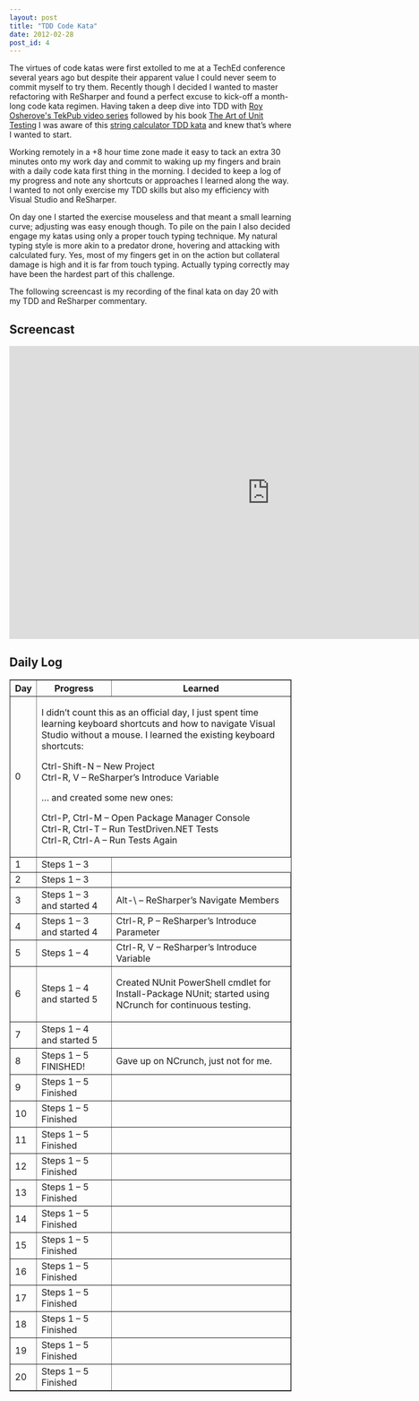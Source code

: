 ```yaml
---
layout: post
title: "TDD Code Kata"
date: 2012-02-28
post_id: 4
---
```


The virtues of code katas were first extolled to me at a TechEd conference several years ago but despite their apparent value I could never seem to commit myself to try them. Recently though I decided I wanted to master refactoring with ReSharper and found a perfect excuse to kick-off a month-long code kata regimen. Having taken a deep dive into TDD with [Roy Osherove's TekPub video series](https://tekpub.com/productions/tdd) followed by his book [The Art of Unit Testing](https://www.manning.com/osherove/) I was aware of this [string calculator TDD kata](https://osherove.com/tdd-kata-1) and knew that’s where I wanted to start.

Working remotely in a +8 hour time zone made it easy to tack an extra 30 minutes onto my work day and commit to waking up my fingers and brain with a daily code kata first thing in the morning. I decided to keep a log of my progress and note any shortcuts or approaches I learned along the way. I wanted to not only exercise my TDD skills but also my efficiency with Visual Studio and ReSharper.

On day one I started the exercise mouseless and that meant a small learning curve; adjusting was easy enough though. To pile on the pain I also decided engage my katas using only a proper touch typing technique. My natural typing style is more akin to a predator drone, hovering and attacking with calculated fury. Yes, most of my fingers get in on the action but collateral damage is high and it is far from touch typing. Actually typing correctly may have been the hardest part of this challenge. 

The following screencast is my recording of the final kata on day 20 with my TDD and ReSharper commentary.

## Screencast

<iframe height="523" src="https://player.vimeo.com/video/37580009?title=0&amp;byline=0&amp;portrait=0&amp;color=BFD9E5" frameborder="0" width="930" webkitallowfullscreen="" mozallowfullscreen="" allowfullscreen=""></iframe>

## Daily Log

<table border="1" cellspacing="0" cellpadding="2">

<thead>

<tr>

<th>Day</th>

<th>Progress</th>

<th>Learned</th>

</tr>

</thead>

<tbody>

<tr>

<td>0</td>

<td colspan="2">

<p>I didn’t count this as an official day, I just spent time learning keyboard shortcuts and how to navigate Visual Studio without a mouse. I learned the existing keyboard shortcuts:</p>

<p>Ctrl-Shift-N – New Project<br/>
Ctrl-R, V – ReSharper’s Introduce Variable</p>

<p>… and created some new ones:</p>

<p>Ctrl-P, Ctrl-M – Open Package Manager Console<br/>  
Ctrl-R, Ctrl-T – Run TestDriven.NET Tests<br/>  
Ctrl-R, Ctrl-A – Run Tests Again</p>

</td>

</tr>

<tr>

<td>1</td>

<td>Steps 1 – 3</td>

</tr>

<tr>

<td>2</td>

<td>Steps 1 – 3</td>
<td></td>

</tr>

<tr>

<td>3</td>

<td>Steps 1 – 3 and started 4</td>

<td>Alt-\ – ReSharper’s Navigate Members</td>

</tr>

<tr>

<td>4</td>

<td>Steps 1 – 3 and started 4</td>

<td>Ctrl-R, P – ReSharper’s Introduce Parameter</td>

</tr>

<tr>

<td>5</td>

<td>Steps 1 – 4 </td>

<td>Ctrl-R, V – ReSharper’s Introduce Variable</td>

</tr>

<tr>

<td>6</td>

<td>Steps 1 – 4 and started 5</td>

<td>

Created NUnit PowerShell cmdlet for Install-Package NUnit; started using NCrunch for continuous testing.

</td>

</tr>

<tr>

<td>7</td>

<td>Steps 1 – 4 and started 5</td>
<td></td>

</tr>

<tr>

<td>8</td>

<td>Steps 1 – 5 FINISHED!</td>

<td>Gave up on NCrunch, just not for me.</td>

</tr>

<tr>

<td>9</td>

<td>Steps 1 – 5 Finished</td>
<td></td>

</tr>

<tr>

<td>10</td>

<td>Steps 1 – 5 Finished</td>
<td></td>

</tr>

<tr>

<td>11</td>

<td>Steps 1 – 5 Finished</td>
<td></td>

</tr>

<tr>

<td>12</td>

<td>Steps 1 – 5 Finished</td>
<td></td>

</tr>

<tr>

<td>13</td>

<td>Steps 1 – 5 Finished</td>
<td></td>

</tr>

<tr>

<td>14</td>

<td>Steps 1 – 5 Finished</td>
<td></td>

</tr>

<tr>

<td>15</td>

<td>Steps 1 – 5 Finished</td>
<td></td>

</tr>

<tr>

<td>16</td>

<td>Steps 1 – 5 Finished</td>
<td></td>

</tr>

<tr>

<td>17</td>

<td>Steps 1 – 5 Finished</td>
<td></td>

</tr>

<tr>

<td>18</td>

<td>Steps 1 – 5 Finished</td>
<td></td>

</tr>

<tr>

<td>19</td>

<td>Steps 1 – 5 Finished</td>
<td></td>

</tr>

<tr>

<td>20</td>

<td>Steps 1 – 5 Finished</td>
<td></td>

</tr>

</tbody>

</table>